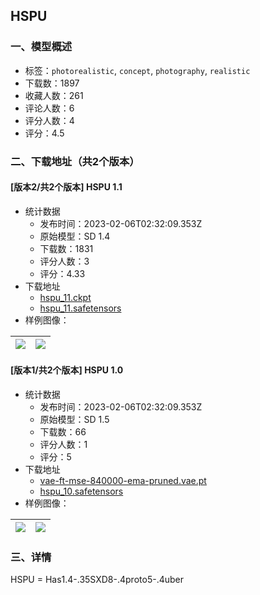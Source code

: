 ## HSPU
### 一、模型概述

- 标签：`photorealistic`, `concept`, `photography`, `realistic`
- 下载数：1897
- 收藏人数：261
- 评论人数：6
- 评分人数：4
- 评分：4.5

### 二、下载地址（共2个版本）

#### [版本2/共2个版本] HSPU 1.1

- 统计数据
  - 发布时间：2023-02-06T02:32:09.353Z
  - 原始模型：SD 1.4
  - 下载数：1831
  - 评分人数：3
  - 评分：4.33
- 下载地址
  - [hspu_11.ckpt](https://civitai.com/api/download/models/4553?type=Model&format=PickleTensor&size=full&fp=fp16)
  - [hspu_11.safetensors](https://civitai.com/api/download/models/4553)
- 样例图像：

| <img src="https://image.civitai.com/xG1nkqKTMzGDvpLrqFT7WA/fcbaac4e-8d41-4a4f-d82b-ad15197e6600/width=450/31279.jpeg" /> | <img src="https://image.civitai.com/xG1nkqKTMzGDvpLrqFT7WA/2fcd2352-fb2c-4fb7-46a8-8009d8e59e00/width=450/31278.jpeg" /> |
| ---- | ---- |

#### [版本1/共2个版本] HSPU 1.0

- 统计数据
  - 发布时间：2023-02-06T02:32:09.353Z
  - 原始模型：SD 1.5
  - 下载数：66
  - 评分人数：1
  - 评分：5
- 下载地址
  - [vae-ft-mse-840000-ema-pruned.vae.pt](https://civitai.com/api/download/models/4543?type=VAE&format=Other)
  - [hspu_10.safetensors](https://civitai.com/api/download/models/4543)
- 样例图像：

| <img src="https://image.civitai.com/xG1nkqKTMzGDvpLrqFT7WA/beb40da6-1390-4faa-7daa-c5a1eff60e00/width=450/31504.jpeg" /> | <img src="https://image.civitai.com/xG1nkqKTMzGDvpLrqFT7WA/08a25188-0933-4d30-6703-f3e157111100/width=450/31503.jpeg" /> |
| ---- | ---- |


### 三、详情
<p>HSPU = Has1.4-.35SXD8-.4proto5-.4uber</p>